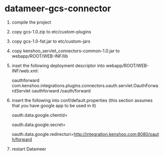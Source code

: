 datameer-gcs-connector
======================

1. compile the project

2. copy gcs-1.0.zip to etc/custom-plugins

3. copy gcs-1.0-fat.jar to etc/custom-jars

4. copy kenshoo_servlet_connectors-common-1.0.jar to webapp/ROOT/WEB-INF/lib

5. inset the following deployment descriptor into webapp/ROOT/WEB-INF/web.xml:

	<!-- KENSHOO oAuth forward -->
	<servlet>
                <servlet-name>oauthforward</servlet-name>
                <servlet-class>com.kenshoo.integrations.plugins.connectors.oauth.servlet.OauthForwardServlet</servlet-class>
	</servlet>
        <servlet-mapping>
                <servlet-name>oauthforward</servlet-name>
                <url-pattern>/oauth/forward</url-pattern>
        </servlet-mapping>
	<!-- KENSHOO oAuth forward -->

6. insert the following into conf/default.properties
   (this section assumes that you have google app to be used in it)

	oauth.data.google.clientid=

	oauth.data.google.secret=

	oauth.data.google.redirecturi=http://integration.kenshoo.com:8080/oauth/forward

7. restart Datameer

